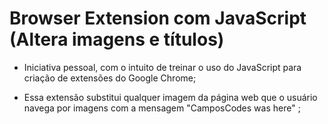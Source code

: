 # Browser Extension com JavaScript (Altera imagens e títulos)

- Iniciativa pessoal, com o intuito de treinar o uso do JavaScript para criação de extensões do Google Chrome;

- Essa extensão substitui qualquer imagem da página web que o usuário navega por imagens com a mensagem "CamposCodes was here" ;